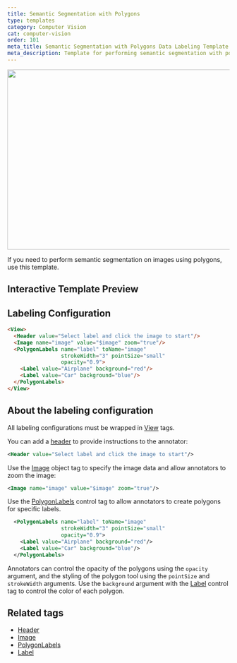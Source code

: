 ```yaml
---
title: Semantic Segmentation with Polygons
type: templates
category: Computer Vision
cat: computer-vision
order: 101
meta_title: Semantic Segmentation with Polygons Data Labeling Template
meta_description: Template for performing semantic segmentation with polygons with Label Studio for your machine learning and data science projects.
---
```


<img src="/images/templates/semantic-segmentation-with-polygons.png" alt="" class="gif-border" width="552px" height="408px" />

If you need to perform semantic segmentation on images using polygons, use this template.

## Interactive Template Preview

<div id="main-preview"></div>

## Labeling Configuration

```html
<View>
  <Header value="Select label and click the image to start"/>
  <Image name="image" value="$image" zoom="true"/>
  <PolygonLabels name="label" toName="image"
                 strokeWidth="3" pointSize="small"
                 opacity="0.9">
    <Label value="Airplane" background="red"/>
    <Label value="Car" background="blue"/>
  </PolygonLabels>
</View>
```

## About the labeling configuration

All labeling configurations must be wrapped in [View](/tags/view.html) tags.

You can add a [header](/tags/header.html) to provide instructions to the annotator:
```xml
<Header value="Select label and click the image to start"/>
```

Use the [Image](/tags/image.html) object tag to specify the image data and allow annotators to zoom the image:
```xml
<Image name="image" value="$image" zoom="true"/>
```

Use the [PolygonLabels](/tags/polygonlabels.html) control tag to allow annotators to create polygons for specific labels. 
```xml
  <PolygonLabels name="label" toName="image"
                 strokeWidth="3" pointSize="small"
                 opacity="0.9">
    <Label value="Airplane" background="red"/>
    <Label value="Car" background="blue"/>
  </PolygonLabels>
```
Annotators can control the opacity of the polygons using the `opacity` argument, and the styling of the polygon tool using the `pointSize` and `strokeWidth` arguments. Use the `background` argument with the [Label](/tags/label.html) control tag to control the color of each polygon.

## Related tags

- [Header](/tags/header.html)
- [Image](/tags/image.html)
- [PolygonLabels](/tags/polygonlabels.html)
- [Label](/tags/label.html)
